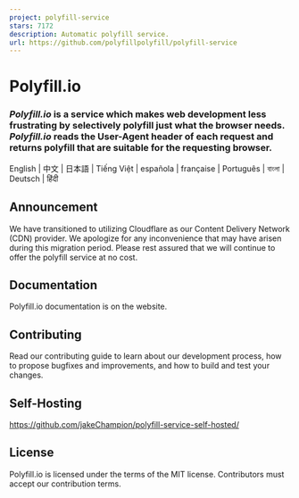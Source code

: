 ```yaml
---
project: polyfill-service
stars: 7172
description: Automatic polyfill service.
url: https://github.com/polyfillpolyfill/polyfill-service
---
```


Polyfill.io
===========

### _Polyfill.io_ is a service which makes web development less frustrating by selectively polyfill just what the browser needs. _Polyfill.io_ reads the User-Agent header of each request and returns polyfill that are suitable for the requesting browser.

English | 中文 | 日本語 | Tiếng Việt | española | française | Português | বাংলা | Deutsch | हिंदी

Announcement
------------

We have transitioned to utilizing Cloudflare as our Content Delivery Network (CDN) provider. We apologize for any inconvenience that may have arisen during this migration period. Please rest assured that we will continue to offer the polyfill service at no cost.

Documentation
-------------

Polyfill.io documentation is on the website.

Contributing
------------

Read our contributing guide to learn about our development process, how to propose bugfixes and improvements, and how to build and test your changes.

Self-Hosting
------------

https://github.com/jakeChampion/polyfill-service-self-hosted/

License
-------

Polyfill.io is licensed under the terms of the MIT license. Contributors must accept our contribution terms.
